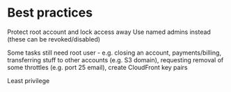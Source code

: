 # Best practices

Protect root account and lock access away
Use named admins instead (these can be revoked/disabled)

Some tasks still need root user - e.g. closing an account, payments/billing, transferring stuff to other accounts (e.g. S3 domain), requesting removal of some throttles (e.g. port 25 email), create CloudFront key pairs

Least privilege